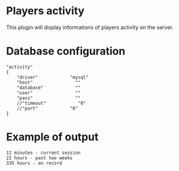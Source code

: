 # Players activity
This plugin will display informations of players activity on the server.

# Database configuration
```
"activity" 
{ 
    "driver"            "mysql" 
    "host"                "" 
    "database"            "" 
    "user"                "" 
    "pass"                "" 
    //"timeout"            "0" 
    //"port"            "0" 
} 
```

# Example of output
```
12 minutes - current session
22 hours - past two weeks
335 hours - on record
```
